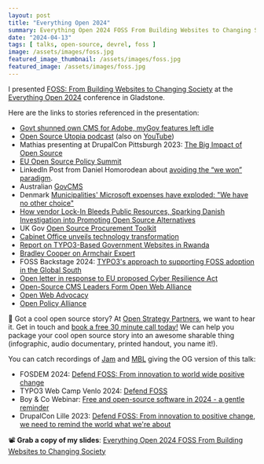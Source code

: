 ```yaml
---
layout: post
title: "Everything Open 2024"
summary: Everything Open 2024 FOSS From Building Websites to Changing Society
date: "2024-04-13"
tags: [ talks, open-source, devrel, foss ]
image: /assets/images/foss.jpg
featured_image_thumbnail: /assets/images/foss.jpg
featured_image: /assets/images/foss.jpg
---
```


I presented [FOSS: From Building Websites to Changing Society](https://2024.everythingopen.au/schedule/presentation/51/)
 at the [Everything Open 2024](https://2024.everythingopen.au/) conference in Gladstone.  

 <!-- blank line  <figure class="video_container"> <iframe src="https://www.youtube.com/embed/PVrHO0YaK9g" frameborder="0" allowfullscreen="true"> </iframe> </figure> <!-- blank line -->

 Here are the links to stories referenced in the presentation:
- [Govt shunned own CMS for Adobe, myGov features left idle](https://www.innovationaus.com/govt-shunned-own-cms-for-adobe-mygov-features-left-idle/)
- [Open Source Utopia podcast](https://www.opensourceutopia.com/) (also on [YouTube](https://www.youtube.com/@opensourceutopia))
- Mathias presenting at DrupalCon Pittsburgh 2023: [The Big Impact of Open Source](https://youtu.be/GV83WGTp1fQ?si=Ov-YXQijTA5cxNYs)
- [EU Open Source Policy Summit](https://summit.openforumeurope.org/)
- LinkedIn Post from Daniel Homorodean about [avoiding the “we won” paradigm](https://www.linkedin.com/posts/danielhomorodean_the-eu-open-source-policy-summit-organized-activity-7159529631501430784-8fPh/).
- Australian [GovCMS](https://www.govcms.gov.au/)
- Denmark [Municipalities' Microsoft expenses have exploded: "We have no other choice"](https://www.version2.dk/artikel/kommunernes-microsoft-udgifter-er-eksploderet-vi-har-ikke-andet-valg)
- [How vendor Lock-In Bleeds Public Resources, Sparking Danish Investigation into Promoting Open Source Alternatives](https://cleura.com/cloudguide/perspectives/how-vendor-lock-in-bleeds-public-resources-sparking-danish-investigation-into-promoting-open-source-alternatives/)
- UK Gov [Open Source Procurement Toolkit](https://www.gov.uk/government/publications/open-source-procurement-toolkit)
- [Cabinet Office unveils technology transformation](https://www.gov.uk/government/news/cabinet-office-unveils-technology-transformation)
- [Report on TYPO3-Based Government Websites in Rwanda​​](https://typo3.com/blog/report-on-typo3-based-government-websites-in-rwanda)
- [Bradley Cooper on Armchair Expert](https://armchairexpertpod.com/pods/bradley-cooper-returns)
- FOSS Backstage 2024: [TYPO3's approach to supporting FOSS adoption in the Global South](https://www.youtube.com/watch?v=QMlC45l3TsI)
- [Open letter in response to EU proposed Cyber Resilience Act](https://typo3.org/project/press/press-releases/open-letter-to-eu-legislators/english)
- [Open-Source CMS Leaders Form Open Web Alliance](https://wptavern.com/eu-regulatory-success-prompts-open-source-cms-leaders-to-form-alliance)
- [Open Web Advocacy](https://open-web-advocacy.org/)
- [Open Policy Alliance](https://opensource.org/programs/open-policy-alliance)


💬 Got a cool open source story? At [Open Strategy Partners](https://openstrategypartners.com/), we want to hear it. Get in touch and [book a free 30 minute call today!](https://openstrategypartners.com/contact/) We can help you package your cool open source story into an awesome sharable thing (infographic, audio documentary, printed handout, you name it!).

You can catch recordings of [Jam](https://www.linkedin.com/in/horncologne/) and [MBL](https://www.linkedin.com/in/mathias-bolt-lesniak/) giving the OG version of this talk:

- FOSDEM 2024: [Defend FOSS: From innovation to world wide positive change](https://mirrors.dotsrc.org/fosdem/2024/k4601/fosdem-2024-3544-defend-foss-from-innovation-to-world-wide-positive-change.mp4)
- TYPO3 Web Camp Venlo 2024: [Defend FOSS](https://www.youtube.com/live/WPPPpX262Uw?si=6AgUUyupt-6r4t9i&t=1092)
- Boy & Co Webinar: [Free and open-source software in 2024 - a gentle reminder](https://www.boye-co.com/blog/2024/1/free-open-source-software-reminder)
- DrupalCon Lille 2023: [Defend FOSS: From innovation to positive change, we need to remind the world what we're about](https://youtu.be/72yo-5-2J34?si=4QfShKhJwfxiRJaD)

📽 **Grab a copy of my slides**: [Everything Open 2024 FOSS From Building Websites to Changing Society ](/assets/FOSS_Slides.pdf)
